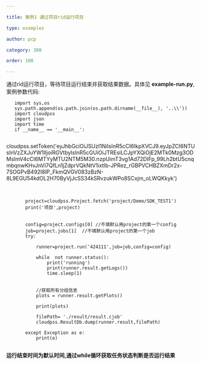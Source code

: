 ```yaml
---

title: 案例1 通过项目rid运行项目

type: examples

author: pcp

category: 300

order: 100

---
```



通过rid运行项目，等待项目运行结束并获取结果数据。具体见 **example-run.py**,案例参数代码:

```
   import sys,os
   sys.path.append(os.path.join(os.path.dirname(__file__), '..\\'))
   import cloudpss
   import json
   import time
   if __name__ == '__main__':
 
```

 cloudpss.setToken('eyJhbGciOiJSUzI1NiIsInR5cCI6IkpXVCJ9.eyJpZCI6NTUsInVzZXJuYW1lIjoiRGVtbyIsInR5cGUiOiJTREsiLCJpYXQiOjE2MTk0Mzg3ODMsImV4cCI6MTYyMTU2NTM5M30.nzpUimT3vg1Ad72DIFp_99Lh2btU5cnqmbqnwKHvJnVi7QfLn1jZdprVQkNtV1ixtIb-JPRez_rGBPVCHBZXmDr2x-7SOGPvB492I8IP_FkmQVGV083zBzN-8L9EGU54kdOL2H70ByVjJcSS34kSRvzukWPo8SCxjm_oLWQKkyk')


​       
``` //获取指定 rid 的项目
       project=cloudpss.Project.fetch('project/Demo/SDK_TEST1')
       print('项目',project)


       config=project.configs[0] //不填默认用project的第一个config
       job=project.jobs[1]  //不填默认用project的第一个job
       try:
    
           runner=project.run('424111',job=job,config=config)
    
           while  not runner.status():
               print('running')
               print(runner.result.getLogs())
               time.sleep(1)


           //获取所有分组信息
           plots = runner.result.getPlots()
    
           print(plots)
    
           filePath= './result/result.cjob'
           cloudpss.ResultDb.dump(runner.result,filePath)
    
       except Exception as e:
           print(e)
 
```
**运行结束时间为默认时间,通过while循环获取任务状态判断是否运行结果**

